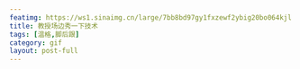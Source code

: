 ```yaml
---
featimg: https://ws1.sinaimg.cn/large/7bb8bd97gy1fxzewf2ybig20bo064kjl.gif
title: 教授场边秀一下技术
tags: [温格,脚后跟]
category: gif
layout: post-full
---
```

